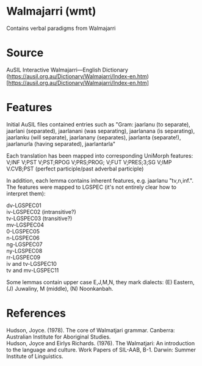 # Walmajarri (wmt)
Contains verbal paradigms from Walmajarri

# Source
AuSIL Interactive Walmajarri—English Dictionary (https://ausil.org.au/Dictionary/Walmajarri/Index-en.htm)[https://ausil.org.au/Dictionary/Walmajarri/Index-en.htm]

# Features
Initial AuSIL files contained entries such as "Gram: jaarlanu (to separate), jaarlani (separated), jaarlanani (was separating), jaarlanana (is separating), jaarlanku (will separate), jaarlanany (separates), jaarlanta (separate!), jaarlanurla (having separated), jaarlantarla"

Each translation has been mapped into corresponding UniMorph features:
V;INF V;PST  V;PST;RPOG   V;PRS;PROG;  V;FUT  V;PRES;3;SG  V;IMP  V.CVB;PST (perfect participle/past adverbal participle)

In addition, each lemma contains inherent features, e.g. jaarlanu   "tv,n,inf.". The features were mapped to LGSPEC (it's not entirely clear how to interpret them):

  dv-LGSPEC01  
  iv-LGSPEC02 (intransitive?)  
  tv-LGSPEC03 (transitive?)  
  mv-LGSPEC04  
  0-LGSPEC05  
  n-LGSPEC06  
  ng-LGSPEC07  
  ny-LGSPEC08  
  rr-LGSPEC09  
  iv and tv-LGSPEC10  
  tv and mv-LGSPEC11  


Some lemmas contain upper case E,J,M,N, they mark dialects:  (E) Eastern, (J) Juwaliny, M (middle), (N) Noonkanbah.

# References
  Hudson, Joyce. (1978). The core of Walmatjari grammar. Canberra: Australian Institute for Aboriginal Studies.  
  Hudson, Joyce and Eirlys Richards. (1976). The Walmatjari: An introduction to the language and culture. Work Papers of SIL-AAB, B-1. Darwin: Summer Institute of Linguistics.



